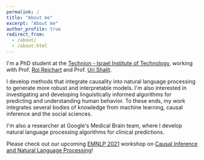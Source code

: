 ```yaml
---
permalink: /
title: "About me"
excerpt: "About me"
author_profile: true
redirect_from: 
  - /about/
  - /about.html
---
```


I'm a PhD student at the <a href = "http://www.technion.ac.il">Technion - Israel Institute of Technology</a>, working with Prof. <a href = "https://ie.technion.ac.il/~roiri/">Roi Reichart</a> and Prof. <a href = "https://shalit.net.technion.ac.il/people/">Uri Shalit</a>. 

I develop methods that integrate causality into natural language processing to generate more robust and interpretable models. I'm also interested in investigating and developing linguistically informed algorithms for predicting and understanding human behavior. To these ends, my work integrates several bodies of knowledge from machine learning, causal inference and the social sciences. 

I'm also a researcher at Google's Medical Brain team, where I develop natural language processing algorithms for clinical predictions.

Please check out our upcoming <a href = "https://2021.emnlp.org/">EMNLP 2021</a> workshop on <a href = "https://causaltext.github.io/2021/">Causal Inference and Natural Language Processing</a>!
